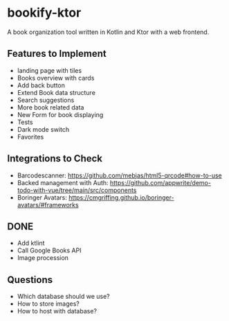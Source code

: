 # bookify-ktor
A book organization tool written in Kotlin and Ktor with a web frontend.

## Features to Implement
- landing page with tiles
- Books overview with cards
- Add back button
- Extend Book data structure
- Search suggestions
- More book related data 
- New Form for book displaying
- Tests
- Dark mode switch
- Favorites

## Integrations to Check
- Barcodescanner: https://github.com/mebjas/html5-qrcode#how-to-use
- Backed management with Auth: https://github.com/appwrite/demo-todo-with-vue/tree/main/src/components
- Boringer Avatars: https://cmgriffing.github.io/boringer-avatars/#frameworks

## DONE
- Add ktlint
- Call Google Books API
- Image procession

## Questions
- Which database should we use?
- How to store images?
- How to host with database?